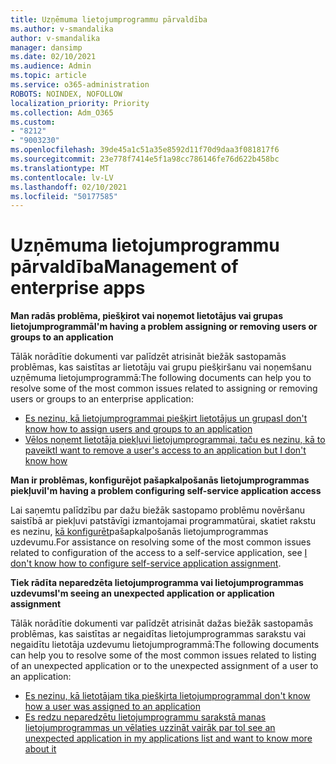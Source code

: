 ```yaml
---
title: Uzņēmuma lietojumprogrammu pārvaldība
ms.author: v-smandalika
author: v-smandalika
manager: dansimp
ms.date: 02/10/2021
ms.audience: Admin
ms.topic: article
ms.service: o365-administration
ROBOTS: NOINDEX, NOFOLLOW
localization_priority: Priority
ms.collection: Adm_O365
ms.custom:
- "8212"
- "9003230"
ms.openlocfilehash: 39de45a1c51a35e8592d11f70d9daa3f081817f6
ms.sourcegitcommit: 23e778f7414e5f1a98cc786146fe76d622b458bc
ms.translationtype: MT
ms.contentlocale: lv-LV
ms.lasthandoff: 02/10/2021
ms.locfileid: "50177585"
---
```

# <a name="management-of-enterprise-apps"></a><span data-ttu-id="0edb7-102">Uzņēmuma lietojumprogrammu pārvaldība</span><span class="sxs-lookup"><span data-stu-id="0edb7-102">Management of enterprise apps</span></span>

<span data-ttu-id="0edb7-103">**Man radās problēma, piešķirot vai noņemot lietotājus vai grupas lietojumprogrammā**</span><span class="sxs-lookup"><span data-stu-id="0edb7-103">**I'm having a problem assigning or removing users or groups to an application**</span></span>

<span data-ttu-id="0edb7-104">Tālāk norādītie dokumenti var palīdzēt atrisināt biežāk sastopamās problēmas, kas saistītas ar lietotāju vai grupu piešķiršanu vai noņemšanu uzņēmuma lietojumprogrammā:</span><span class="sxs-lookup"><span data-stu-id="0edb7-104">The following documents can help you to resolve some of the most common issues related to assigning or removing users or groups to an enterprise application:</span></span>

- [<span data-ttu-id="0edb7-105">Es nezinu, kā lietojumprogrammai piešķirt lietotājus un grupas</span><span class="sxs-lookup"><span data-stu-id="0edb7-105">I don't know how to assign users and groups to an application</span></span>](https://docs.microsoft.com/azure/active-directory/manage-apps/assign-user-or-group-access-portal)
- [<span data-ttu-id="0edb7-106">Vēlos noņemt lietotāja piekļuvi lietojumprogrammai, taču es nezinu, kā to paveikt</span><span class="sxs-lookup"><span data-stu-id="0edb7-106">I want to remove a user's access to an application but I don't know how</span></span>](https://docs.microsoft.com/azure/active-directory/manage-apps/methods-for-removing-user-access)

<span data-ttu-id="0edb7-107">**Man ir problēmas, konfigurējot pašapkalpošanās lietojumprogrammas piekļuvi**</span><span class="sxs-lookup"><span data-stu-id="0edb7-107">**I'm having a problem configuring self-service application access**</span></span>

<span data-ttu-id="0edb7-108">Lai saņemtu palīdzību par dažu biežāk sastopamo problēmu novēršanu saistībā ar piekļuvi patstāvīgi izmantojamai programmatūrai, skatiet rakstu es nezinu, [kā konfigurēt](https://docs.microsoft.com/azure/active-directory/manage-apps/manage-self-service-access)pašapkalpošanās lietojumprogrammas uzdevumu.</span><span class="sxs-lookup"><span data-stu-id="0edb7-108">For assistance on resolving some of the most common issues related to configuration of the access to a self-service application, see [I don't know how to configure self-service application assignment](https://docs.microsoft.com/azure/active-directory/manage-apps/manage-self-service-access).</span></span>

<span data-ttu-id="0edb7-109">**Tiek rādīta neparedzēta lietojumprogramma vai lietojumprogrammas uzdevums**</span><span class="sxs-lookup"><span data-stu-id="0edb7-109">**I'm seeing an unexpected application or application assignment**</span></span>

<span data-ttu-id="0edb7-110">Tālāk norādītie dokumenti var palīdzēt atrisināt dažas biežāk sastopamās problēmas, kas saistītas ar negaidītas lietojumprogrammas sarakstu vai negaidītu lietotāja uzdevumu lietojumprogrammā:</span><span class="sxs-lookup"><span data-stu-id="0edb7-110">The following documents can help you to resolve some of the most common issues related to listing of an unexpected application or to the unexpected assignment of a user to an application:</span></span>

- [<span data-ttu-id="0edb7-111">Es nezinu, kā lietotājam tika piešķirta lietojumprogramma</span><span class="sxs-lookup"><span data-stu-id="0edb7-111">I don't know how a user was assigned to an application</span></span>](https://docs.microsoft.com/azure/active-directory/manage-apps/ways-users-get-assigned-to-applications)
- [<span data-ttu-id="0edb7-112">Es redzu neparedzētu lietojumprogrammu sarakstā manas lietojumprogrammas un vēlaties uzzināt vairāk par to</span><span class="sxs-lookup"><span data-stu-id="0edb7-112">I see an unexpected application in my applications list and want to know more about it</span></span>](https://docs.microsoft.com/azure/active-directory/manage-apps/application-types)













